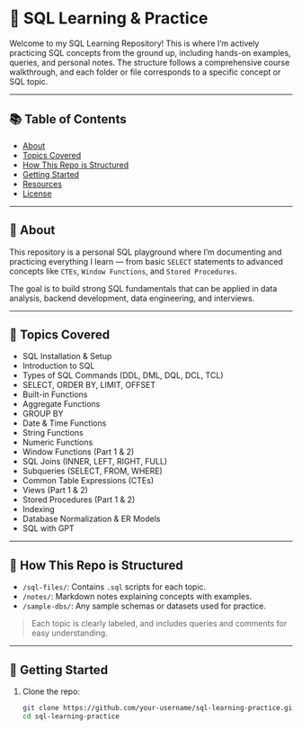 # 🧠 SQL Learning & Practice

Welcome to my SQL Learning Repository! This is where I’m actively practicing SQL concepts from the ground up, including hands-on examples, queries, and personal notes. The structure follows a comprehensive course walkthrough, and each folder or file corresponds to a specific concept or SQL topic.

---

## 📚 Table of Contents

- [About](#about)
- [Topics Covered](#topics-covered)
- [How This Repo is Structured](#how-this-repo-is-structured)
- [Getting Started](#getting-started)
- [Resources](#resources)
- [License](#license)

---

## 📌 About

This repository is a personal SQL playground where I’m documenting and practicing everything I learn — from basic `SELECT` statements to advanced concepts like `CTEs`, `Window Functions`, and `Stored Procedures`.

The goal is to build strong SQL fundamentals that can be applied in data analysis, backend development, data engineering, and interviews.

---

## 📘 Topics Covered

- SQL Installation & Setup  
- Introduction to SQL  
- Types of SQL Commands (DDL, DML, DQL, DCL, TCL)  
- SELECT, ORDER BY, LIMIT, OFFSET  
- Built-in Functions  
- Aggregate Functions  
- GROUP BY  
- Date & Time Functions  
- String Functions  
- Numeric Functions  
- Window Functions (Part 1 & 2)  
- SQL Joins (INNER, LEFT, RIGHT, FULL)  
- Subqueries (SELECT, FROM, WHERE)  
- Common Table Expressions (CTEs)  
- Views (Part 1 & 2)  
- Stored Procedures (Part 1 & 2)  
- Indexing  
- Database Normalization & ER Models  
- SQL with GPT  

---

## 📂 How This Repo is Structured

- `/sql-files/`: Contains `.sql` scripts for each topic.
- `/notes/`: Markdown notes explaining concepts with examples.
- `/sample-dbs/`: Any sample schemas or datasets used for practice.

> Each topic is clearly labeled, and includes queries and comments for easy understanding.

---

## 🚀 Getting Started

1. Clone the repo:
   ```bash
   git clone https://github.com/your-username/sql-learning-practice.git
   cd sql-learning-practice
